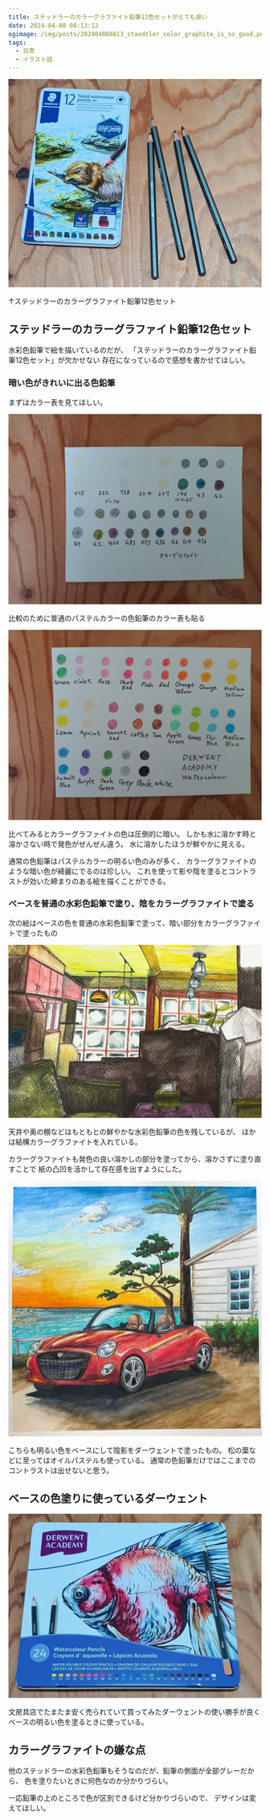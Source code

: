 ```yaml
---
title: ステッドラーのカラーグラファイト鉛筆12色セットがとても良い
date: 2024-04-08 08:13:12
ogimage: /img/posts/202404080813_staedtler_color_graphite_is_so_good.png
tags:
  - 日常
  - イラスト話
---
```


![ステッドラーのカラーグラファイト鉛筆12色セット](/img/posts/202404080813/color_graphite.jpg)

↑ステッドラーのカラーグラファイト鉛筆12色セット

## ステッドラーのカラーグラファイト鉛筆12色セット

水彩色鉛筆で絵を描いているのだが、
「ステッドラーのカラーグラファイト鉛筆12色セット」が欠かせない
存在になっているので感想を書かせてほしい。

### 暗い色がきれいに出る色鉛筆

まずはカラー表を見てほしい。

![カラーグラファイト](/img/posts/202404080813/color_list_graphite.jpg)

比較のために普通のパステルカラーの色鉛筆のカラー表も貼る

![ダーウェント](/img/posts/202404080813/derwent_academy_water_colour.jpg)

比べてみるとカラーグラファイトの色は圧倒的に暗い。
しかも水に溶かす時と溶かさない時で発色がぜんぜん違う。
水に溶かしたほうが鮮やかに見える。

通常の色鉛筆はパステルカラーの明るい色のみが多く、
カラーグラファイトのような暗い色が綺麗にでるのは珍しい。
これを使って影や陰を塗るとコントラストが効いた締まりのある絵を描くことができる。

### ベースを普通の水彩色鉛筆で塗り、陰をカラーグラファイトで塗る

次の絵はベースの色を普通の水彩色鉛筆で塗って、暗い部分をカラーグラファイトで塗ったもの

![cafe](/img/posts/202404080813/IMG_0146.jpg)

天井や奥の棚などはもともとの鮮やかな水彩色鉛筆の色を残しているが、
ほかは結構カラーグラファイトを入れている。

カラーグラファイトも発色の良い溶かしの部分を塗ってから、溶かさずに塗り直すことで
紙の凸凹を活かして存在感を出すようにした。

![car](/img/posts/202404030809/illustration3.jpg)

こちらも明るい色をベースにして陰影をダーウェントで塗ったもの。
松の葉などに至ってはオイルパステルも使っている。
通常の色鉛筆だけではここまでのコントラストは出せないと思う。

## ベースの色塗りに使っているダーウェント

![Derwent](/img/posts/202404080813/derwent.jpg)

文房具店でたまたま安く売られていて買ってみたダーウェントの使い勝手が良く
ベースの明るい色を塗るときに使っている。

## カラーグラファイトの嫌な点

他のステッドラーの水彩色鉛筆もそうなのだが、鉛筆の側面が全部グレーだから、
色を塗りたいときに何色なのか分かりづらい。

一応鉛筆の上のところで色が区別できるけど分かりづらいので、
デザインは変えてほしい。
